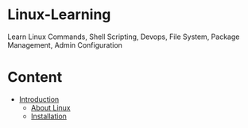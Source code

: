 # Linux-Learning

Learn Linux Commands, Shell Scripting, Devops, File System, Package Management, Admin Configuration

# Content

- [Introduction](#introduction)
  - [About Linux](#https://github.com/YatharthChauhan2362/Linux-Learning/blob/main/Introduction.md#about-linux)
  - [Installation](https://github.com/YatharthChauhan2362/Linux-Learning/blob/main/Introduction.md#installation-on-vmware)
